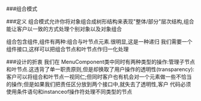 ###组合模式

###定义
组合模式允许你将对象组合成树形结构来表现"整体/部分"层次结构,组合能让客户以一致的方式处理个别对象以及对象组合

组合包含组件,组件有两种:组合与叶节点元素.很明显,这是一种递归
我们需要一个组件接口,这样可以把组合节点和叶节点作归一化处理

###设计的折衷
我们在 MenuComponent类中同时有两种类型的操作:管理子节点和叶节点.这违背了单一职责原则,但是却换取了用户操作的透明性(transparency):
客户可以将组合和叶节点一视同仁;但同时客户也有机会对一个元素做一些不恰当的操作;但是如果我们把责任区分放到两个接口中,就失去了透明性,客户
代码必须使用条件语句和instanceof操作符处理不同类型的节点

